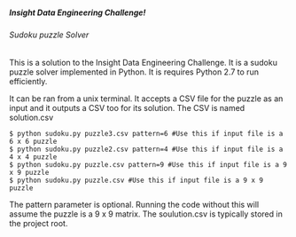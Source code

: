 ##### Insight Data Engineering Challenge!
###### Sudoku puzzle Solver

This is a solution to the Insight Data Engineering Challenge. It is a sudoku puzzle solver implemented in Python.
It is requires Python 2.7 to run efficiently.

It can be ran from a unix terminal. It accepts a CSV file for the puzzle as an input and it outputs a CSV too for its solution.
The CSV is named solution.csv

```shell
$ python sudoku.py puzzle3.csv pattern=6 #Use this if input file is a 6 x 6 puzzle
$ python sudoku.py puzzle2.csv pattern=4 #Use this if input file is a 4 x 4 puzzle
$ python sudoku.py puzzle.csv pattern=9 #Use this if input file is a 9 x 9 puzzle
$ python sudoku.py puzzle.csv #Use this if input file is a 9 x 9 puzzle
``` 
The pattern parameter is optional. Running the code without this will assume the puzzle is a 9 x 9 matrix.
The soulution.csv is typically stored in the project root.

